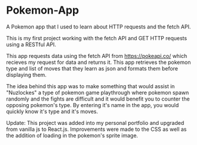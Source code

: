 # Pokemon-App
A Pokemon app that I used to learn about HTTP requests and the fetch API.

This is my first project working with the fetch API and GET HTTP requests using a RESTful API.

This app requests data using the fetch API from https://pokeapi.co/ which recieves my request for data and returns it.
This app retrieves the pokemon type and list of moves that they learn as json and formats them before displaying them.

The idea behind this app was to make something that would assist in "Nuzlockes" a type of pokemon game playthrough
where pokemon spawn randomly and the fights are difficult and it would benefit you to counter the opposing pokemon's type.
By entering it's name in the app, you would quickly know it's type and it's moves.


Update: This project was added into my personal portfolio and upgraded from vanilla js to React.js.
Improvements were made to the CSS as well as the addition of loading in the pokemon's sprite image.
